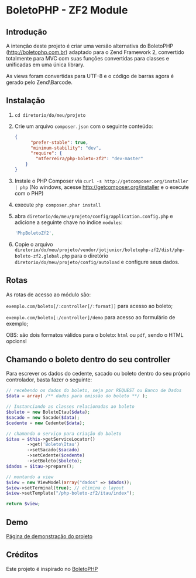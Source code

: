 BoletoPHP - ZF2 Module
=======================

Introdução
------------
A intenção deste projeto é criar uma versão alternativa do BoletoPHP (http://boletophp.com.br) adaptado
para o Zend Framework 2, convertido totalmente para MVC com suas funções convertidas para classes e unificadas 
em uma única library.

As views foram convertidas para UTF-8 e o código de barras agora é gerado pelo Zend\Barcode.  

Instalação
----------
  1. `cd diretorio/do/meu/projeto`
  2. Crie um arquivo `composer.json` com o seguinte conteúdo:

     ```json
     {
           "prefer-stable": true,
           "minimum-stability": "dev",
           "require": {
             "mtferreira/php-boleto-zf2": "dev-master"
         }
     }
     ```
  3. Instale o PHP Composer via `curl -s http://getcomposer.org/installer | php` (No windows, acesse
     http://getcomposer.org/installer e o execute com o PHP)
  4. execute `php composer.phar install`
  5. abra `diretorio/do/meu/projeto/config/application.config.php` e adicione a seguinte chave no índice `modules`: 

     ```php
     'PhpBoletoZf2',
     ```
  6. Copie o arquivo `diretorio/do/meu/projeto/vendor/jotjunior/boletophp-zf2/dist/php-boleto-zf2.global.php` para o diretório `diretorio/do/meu/projeto/config/autoload` e configure seus dados.

Rotas
-----
As rotas de acesso ao módulo são:

`exemplo.com/boleto[/:controller[/:format]]` para acesso ao boleto;

`exemplo.com/boleto[:/controller]/demo` para acesso ao formulário de exemplo;

OBS: são dois formatos válidos para o boleto: `html` ou `pdf`, sendo o HTML opcionsl


Chamando o boleto dentro do seu controller
--
Para escrever os dados do cedente, sacado ou boleto dentro do seu próprio controlador, basta fazer o seguinte:

```php
// recebendo os dados do boleto, seja por REQUEST ou Banco de Dados
$data = array( /** dados para emissão do boleto **/ ); 

// Instanciando as classes relacionadas ao boleto
$boleto = new BoletoItau($data);
$sacado = new Sacado($data);
$cedente = new Cedente($data);

// chamando o serviço para criação do boleto
$itau = $this->getServiceLocator()
        ->get('Boleto\Itau')
        ->setSacado($sacado)
        ->setCedente($cedente)
        ->setBoleto($boleto);
$dados = $itau->prepare();

// montando a view
$view = new ViewModel(array("dados" => $dados));
$view->setTerminal(true); // elimina o layout
$view->setTemplate("/php-boleto-zf2/itau/index");

return $view;
```
Demo
----
[Página de demonstração do projeto](http://phpboleto-zf2.jot.com.br/)

Créditos
--------
Este projeto é inspirado no [BoletoPHP](http://www.boletophp.com.br) 
